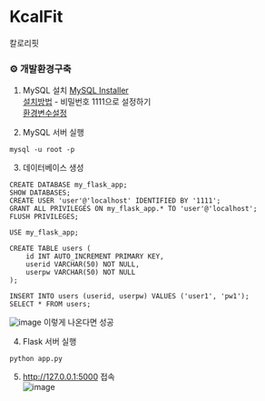 # KcalFit
칼로리핏

### ⚙ 개발환경구축
1. MySQL 설치 [MySQL Installer](https://downloads.mysql.com/archives/installer/)  <br>
[설치방법](https://code-angie.tistory.com/158) - 비밀번호 1111으로 설정하기 <br>
[환경변수설정](https://e2e2e2.tistory.com/22)

2. MySQL 서버 실행
```
mysql -u root -p
```

3. 데이터베이스 생성
```
CREATE DATABASE my_flask_app;
SHOW DATABASES;
CREATE USER 'user'@'localhost' IDENTIFIED BY '1111';
GRANT ALL PRIVILEGES ON my_flask_app.* TO 'user'@'localhost';
FLUSH PRIVILEGES;

USE my_flask_app;

CREATE TABLE users (
    id INT AUTO_INCREMENT PRIMARY KEY,
    userid VARCHAR(50) NOT NULL,
    userpw VARCHAR(50) NOT NULL
);

INSERT INTO users (userid, userpw) VALUES ('user1', 'pw1');
SELECT * FROM users;

```
![image](https://github.com/user-attachments/assets/afe3bf64-cade-48ca-8f26-02ee0262e94f)
이렇게 나온다면 성공

4. Flask 서버 실행
```
python app.py
```

5. http://127.0.0.1:5000 접속<br>
![image](https://github.com/user-attachments/assets/a6641c3a-1475-45ba-877b-d65b551923a8)
